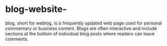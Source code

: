 # blog-website-
blog, short for weblog, is a frequently updated web page used for personal commentary or business content. Blogs are often interactive and include sections at the bottom of individual blog posts where readers can leave comments.
